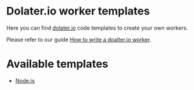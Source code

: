 # Dolater.io worker templates

Here you can find [dolater.io](http//dolater.io) code templates to create your own workers.

Please refer to our guide [How to write a doalter.io worker](https://github.com/dolaterio/docs/blob/master/write_your_worker.md).

# Available templates

+ [Node.js](nodejs)
